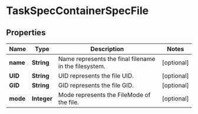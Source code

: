 
# TaskSpecContainerSpecFile

## Properties
Name | Type | Description | Notes
------------ | ------------- | ------------- | -------------
**name** | **String** | Name represents the final filename in the filesystem.  |  [optional]
**UID** | **String** | UID represents the file UID. |  [optional]
**GID** | **String** | GID represents the file GID. |  [optional]
**mode** | **Integer** | Mode represents the FileMode of the file. |  [optional]



